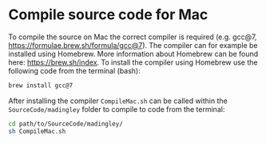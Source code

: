 # Compile source code for Mac

To compile the source on Mac the correct compiler is required (e.g. gcc@7, https://formulae.brew.sh/formula/gcc@7). The compiler can for example be installed using Homebrew. More information about Homebrew can be found here: https://brew.sh/index. To install the compiler using Homebrew use the following code from the terminal (bash):

```bash
brew install gcc@7
```

After installing the compiler ```CompileMac.sh``` can be called within the ```SourceCode/madingley``` folder to compile to code from the terminal:

```bash
cd path/to/SourceCode/madingley/
sh CompileMac.sh
```

